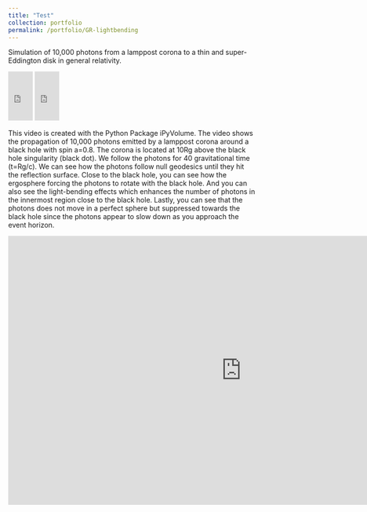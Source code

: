 ```yaml
---
title: "Test"
collection: portfolio
permalink: /portfolio/GR-lightbending
---
```

Simulation of 10,000 photons from a lamppost corona to a thin and super-Eddington disk in general relativity.
<iframe width="50" height="100" src="https://www.youtube.com/embed/RYWbcVQG_Ww" title="Thin Disk" frameborder="0" allowfullscreen></iframe>
<iframe width="50" height="100" src="https://www.youtube.com/embed/BFdu8k88fXs" title="Super-Eddington Disk"frameborder="0" allowfullscreen></iframe>


This video is created with the Python Package iPyVolume. 
The video shows the propagation of 10,000 photons emitted by a lamppost corona around a black hole with spin a=0.8. The corona is located at 10Rg above the black hole singularity (black dot). We follow the photons for 40 gravitational time (t=Rg/c).
We can see how the photons follow null geodesics until they hit the reflection surface. Close to the black hole, you can see how the ergosphere forcing the photons to rotate with the black hole. And you can also see the light-bending effects which enhances the number of photons in the innermost region close to the black hole. Lastly, you can see that the photons does not move in a perfect sphere but suppressed towards the black hole since the photons appear to slow down as you approach the event horizon.



<iframe width="950" height="548" src="https://www.youtube.com/embed/BFdu8k88fXs" title="Simulation of 10,000 Photons from a Lamppost Corona to a Super-Eddington Disk in General Relativity" frameborder="0" allow="accelerometer; autoplay; clipboard-write; encrypted-media; gyroscope; picture-in-picture"></iframe>